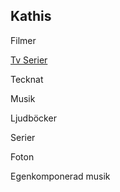 ## Kathis 

Filmer

<a href="Kathis/tv.html">Tv Serier</a>
        
     

            

Tecknat

Musik

Ljudböcker

Serier

Foton

Egenkomponerad musik

